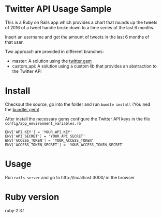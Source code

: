 Twitter API Usage Sample
========================
This is a Ruby on Rails app which provides a chart that rounds up the tweets of 2016 of a tweet handle broke down to a time series of the last 6 months.

Insert an username and get the amount of tweets in the last 6 months of that user.

Two approach are provided in different branches:
* master: A solution using the [twitter gem](https://github.com/sferik/twitter)
* custom_api: A solution using a custom lib that provides an abstraction to the Twitter API

Install
=======
Checkout the source, go into the folder and run `bundle install` (You ned the [bundler gem](http://bundler.io/)).

After install the necessary gems configure the Twitter API keys in the file `config/app_environment_variables.rb`

    ENV['API_KEY'] = 'YOUR_API_KEY'
    ENV['API_SECRET'] = 'YOUR_API_SECRET'
    ENV['ACCESS_TOKEN'] = 'YOUR_ACCESS_TOKEN'
    ENV['ACCESS_TOKEN_SECRET'] = 'YOUR_ACCESS_TOKEN_SECRET'

Usage
=====
Run `rails server` and go to http://localhost:3000/ in the browser

Ruby version
============
ruby-2.3.1
